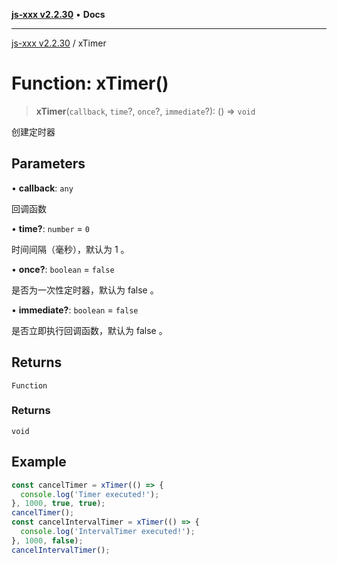 [**js-xxx v2.2.30**](../README.md) • **Docs**

***

[js-xxx v2.2.30](../README.md) / xTimer

# Function: xTimer()

> **xTimer**(`callback`, `time`?, `once`?, `immediate`?): () => `void`

创建定时器

## Parameters

• **callback**: `any`

回调函数

• **time?**: `number` = `0`

时间间隔（毫秒），默认为 1 。

• **once?**: `boolean` = `false`

是否为一次性定时器，默认为 false 。

• **immediate?**: `boolean` = `false`

是否立即执行回调函数，默认为 false 。

## Returns

`Function`

### Returns

`void`

## Example

```ts
const cancelTimer = xTimer(() => {
  console.log('Timer executed!');
}, 1000, true, true);
cancelTimer();
const cancelIntervalTimer = xTimer(() => {
  console.log('IntervalTimer executed!');
}, 1000, false);
cancelIntervalTimer();
```
